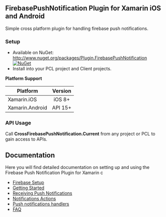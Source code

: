 ## FirebasePushNotification Plugin for Xamarin iOS and Android
Simple cross platform plugin for handling firebase push notifications.

### Setup
* Available on NuGet: http://www.nuget.org/packages/Plugin.FirebasePushNotification [![NuGet](https://img.shields.io/nuget/v/Plugin.FirebasePushNotification.svg?label=NuGet)](https://www.nuget.org/packages/Plugin.FirebasePushNotification/)
* Install into your PCL project and Client projects.

**Platform Support**

|Platform|Version|
| ------------------- | :------------------: |
|Xamarin.iOS|iOS 8+|
|Xamarin.Android|API 15+|

### API Usage

Call **CrossFirebasePushNotification.Current** from any project or PCL to gain access to APIs.

## Documentation

Here you will find detailed documentation on setting up and using the Firebase Push Notification Plugin for Xamarin
c
* [Firebase Setup](docs/FirebaseSetup.md)
* [Getting Started](docs/GettingStarted.md)
* [Receiving Push Notifications](docs/ReceivingPushNotifications.md)
* [Notifications Actions](docs/NotificationActions.md)
* [Push notifications handlers](docs/PushHandlers.md)
* [FAQ](docs/FAQ.md)
